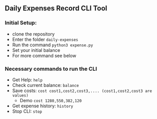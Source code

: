 ## Daily Expenses Record CLI Tool

### Initial Setup:
* clone the repository
* Enter the folder `daily-expenses`
* Run the command `python3 expense.py`
* Set your initial balance
* For more command see below 

### Necessary commands to run the CLI

* Get Help: `help`
* Check current balance: `balance`
* Save costs: `cost cost1,cost2,cost3,.... (cost1,cost2,cost3 are values)`
  * Demo `cost 1280,550,382,120` 
* Get expense history: `history`
* Stop CLI: `stop`

